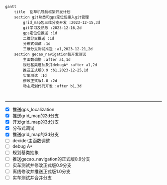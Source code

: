 ```mermaid
gantt
	title  割草机导航框架开发计划
	section git熟悉和gps定位包接入git管理
		grid_map包三维分支开发 :2023-12-15,3d
		git学习及熟悉 :2023-12-16,2d
		gps定位包推送 :1d
		二维分支推送 :1d
		分布式调试 :1d
		三维分支测试推送 :a1,2023-12-21,2d
	section gecao_navigation包开发测试
		主函数调整 :after a1,1d
		规划基类进抽象并debugA* :after a1,2d
		推送正式版0.9 :b1,2023-12-25,1d
		实车测试 :1d
		修改正式版1.0 :2d
		动态规划代码开发 :after b1,3d
		
	
```

---
- [x] 推送gps_localization
- [x] 推送grid_map的2d分支
- [x] 开发grid_map的3d分支
- [x] 分布式调试
- [x] 推送grid_map的3d分支
- [ ] decider主函数调整
- [ ] debug A\*
- [ ] 规划基类抽象
- [ ] 推送gecao_navigation的正式版0.9分支
- [ ] 实车测试并修改正式版0.9分支
- [ ] 离线修改并推送正式版1.0分支
- [ ] 实车测试并合并分支
